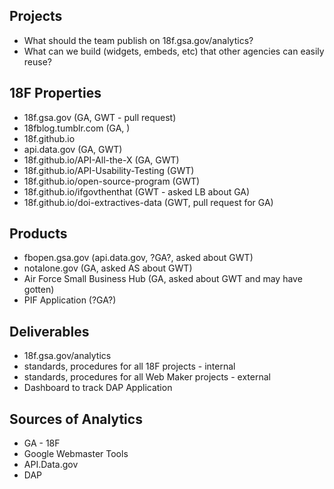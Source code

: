 
## Projects
* What should the team publish on 18f.gsa.gov/analytics?
* What can we build (widgets, embeds, etc) that other agencies can easily reuse?  


## 18F Properties
* 18f.gsa.gov (GA, GWT - pull request)
* 18fblog.tumblr.com (GA, )
* 18f.github.io
* api.data.gov (GA, GWT)
* 18f.github.io/API-All-the-X (GA, GWT)
* 18f.github.io/API-Usability-Testing (GWT)
* 18f.github.io/open-source-program (GWT)
* 18f.github.io/ifgovthenthat (GWT - asked LB about GA)
* 18f.github.io/doi-extractives-data (GWT, pull request for GA)

## Products
* fbopen.gsa.gov (api.data.gov, ?GA?, asked about GWT)
* notalone.gov (GA, asked AS about GWT)
* Air Force Small Business Hub (GA, asked about GWT and may have gotten)
* PIF Application (?GA?)






## Deliverables
* 18f.gsa.gov/analytics 
* standards, procedures for all 18F projects - internal 
* standards, procedures for all Web Maker projects - external 
* Dashboard to track DAP Application 

## Sources of Analytics
* GA - 18F
* Google Webmaster Tools 
* API.Data.gov
* DAP

